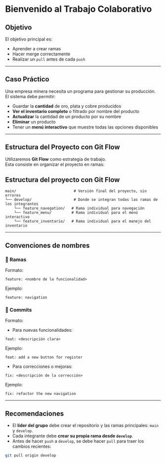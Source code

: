 # Bienvenido al Trabajo Colaborativo

## Objetivo

El objetivo principal es:

- Aprender a crear ramas
- Hacer merge correctamente
- Realizar un `pull` antes de cada `push`

---

## Caso Práctico

Una empresa minera necesita un programa para gestionar su producción.  
El sistema debe permitir:

- Guardar la **cantidad** de oro, plata y cobre producidos
- **Ver el inventario completo** o filtrado por nombre del producto
- **Actualizar** la cantidad de un producto por su nombre
- **Eliminar** un producto
- Tener un **menú interactivo** que muestre todas las opciones disponibles

---

## Estructura del Proyecto con Git Flow

Utilizaremos **Git Flow** como estrategia de trabajo.  
Esta consiste en organizar el proyecto en ramas:

## Estructura del proyecto con Git Flow

```plaintext
main/                          # Versión final del proyecto, sin errores
└── develop/                   # Donde se integran todas las ramas de los integrantes
    └── feature_navegation/   # Rama individual para navegación
    └── feature_menu/         # Rama individual para el menú interactivo
    └── feature_inventario/   # Rama individual para el manejo del inventario
```

---

## Convenciones de nombres

### 🔹 Ramas

Formato:
```plaintext
feature: <nombre de la funcionalidad>
```
Ejemplo:
```plaintext
feature: navigation
```

### 🔹 Commits
Formato:
- Para nuevas funcionalidades:  
```plaintext
feat: <descripción clara>
```
Ejemplo:
```plaintext
feat: add a new button for register
```

- Para correcciones o mejoras:
```plaintext
fix: <descripción de la corrección>
```
Ejemplo:
```plaintext
fix: refactor the new navigation
```

---

##  Recomendaciones

- El **líder del grupo** debe crear el repositorio y las ramas principales: `main` y `develop`.
- Cada integrante debe **crear su propia rama desde `develop`**.
- Antes de hacer `push` a `develop`, se debe hacer `pull` para traer los cambios recientes:
```bash
git pull origin develop
```